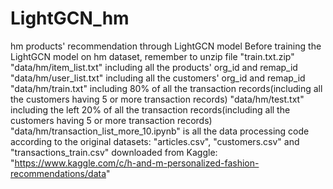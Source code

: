 # LightGCN_hm
hm products' recommendation through LightGCN model
Before training the LightGCN model on hm dataset, remember to unzip file "train.txt.zip"
"data/hm/item_list.txt" including all the products' org_id and remap_id
"data/hm/user_list.txt" including all the customers' org_id and remap_id 
"data/hm/train.txt" including 80% of all the transaction records(including all the customers having 5 or more transaction records)
"data/hm/test.txt" including the left 20% of all the transaction records(including all the customers having 5 or more transaction records)
"data/hm/transaction_list_more_10.ipynb" is all the data processing code according to the original datasets: "articles.csv", "customers.csv" and "transactions_train.csv" downloaded from Kaggle: "https://www.kaggle.com/c/h-and-m-personalized-fashion-recommendations/data"